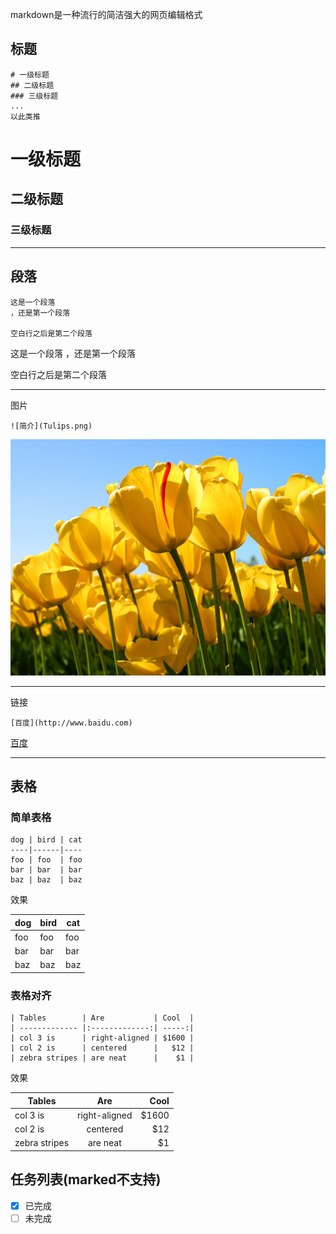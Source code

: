 markdown是一种流行的简洁强大的网页编辑格式



## 标题

```
# 一级标题
## 二级标题
### 三级标题
...
以此类推
```

# 一级标题
## 二级标题
### 三级标题

---
## 段落

```
这是一个段落
，还是第一个段落

空白行之后是第二个段落

```

这是一个段落
，还是第一个段落

空白行之后是第二个段落


---
图片

```
![简介](Tulips.png)
```
![简介](Tulips.jpg)

---
链接

```
[百度](http://www.baidu.com)
```
[百度](http://www.baidu.com)


---
## 表格

### 简单表格

```
dog | bird | cat
----|------|----
foo | foo  | foo
bar | bar  | bar
baz | baz  | baz
```

效果

dog | bird | cat
----|------|----
foo | foo  | foo
bar | bar  | bar
baz | baz  | baz

### 表格对齐

```
| Tables        | Are           | Cool  |
| ------------- |:-------------:| -----:|
| col 3 is      | right-aligned | $1600 |
| col 2 is      | centered      |   $12 |
| zebra stripes | are neat      |    $1 |
```

效果

| Tables        | Are           | Cool  |
| ------------- |:-------------:| -----:|
| col 3 is      | right-aligned | $1600 |
| col 2 is      | centered      |   $12 |
| zebra stripes | are neat      |    $1 |


## 任务列表(marked不支持)

- [x] 已完成
- [ ] 未完成